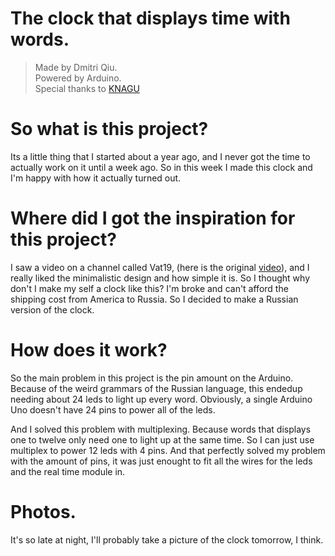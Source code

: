 # The clock that displays time with words.
> Made by Dmitri Qiu.  
> Powered by Arduino.  
> Special thanks to [KNAGU](https://knastu.ru/)

# So what is this project?
Its a little thing that I started about a year ago, and I never got the time to actually work on it until a week ago. So in this week I made this clock and I'm happy with how it actually turned out.

# Where did I got the inspiration for this project?
I saw a video on a channel called Vat19, (here is the original [video](https://www.youtube.com/watch?v=eHMkJWNHNkQ)), and I really liked the minimalistic design and how simple it is. So I thought why don't I make my self a clock like this? I'm broke and can't afford the shipping cost from America to Russia. So I decided to make a Russian version of the clock.

# How does it work?
So the main problem in this project is the pin amount on the Arduino. Because of the weird grammars of the Russian language, this endedup needing about 24 leds to light up every word. Obviously, a single Arduino Uno doesn't have 24 pins to power all of the leds. 

And I solved this problem with multiplexing. Because words that displays one to twelve only need one to light up at the same time. So I can just use multiplex to power 12 leds with 4 pins. And that perfectly solved my problem with the amount of pins, it was just enought to fit all the wires for the leds and the real time module in.

# Photos.
It's so late at night, I'll probably take a picture of the clock tomorrow, I think.